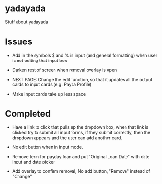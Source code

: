 # yadayada
Stuff about yadayada

# Issues
- Add in the symbols $ and % in input (and general formatting) when user is not editing that input box

- Darken rest of screen when removal overlay is open

- NEXT PAGE: Change the edit function, so that it updates all the output cards to input cards (e.g. Paysa Profile)

- Make input cards take up less space

# Completed

- Have a link to click that pulls up the dropdown box, when that link is clicked try to submit all input forms, if they submit correctly, then the dropdown appears and the user can add another card.

- No edit button when in input mode.

- Remove term for payday loan and put "Original Loan Date" with date input and date picker

- Add overlay to confirm removal, No add button, "Remove" instead of "Change"
